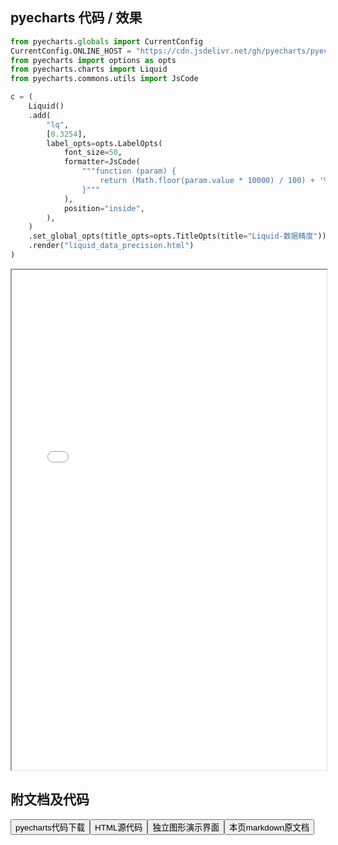 
## pyecharts 代码 / 效果

```python
from pyecharts.globals import CurrentConfig
CurrentConfig.ONLINE_HOST = "https://cdn.jsdelivr.net/gh/pyecharts/pyecharts-assets@latest/assets/"
from pyecharts import options as opts
from pyecharts.charts import Liquid
from pyecharts.commons.utils import JsCode

c = (
    Liquid()
    .add(
        "lq",
        [0.3254],
        label_opts=opts.LabelOpts(
            font_size=50,
            formatter=JsCode(
                """function (param) {
                    return (Math.floor(param.value * 10000) / 100) + '%';
                }"""
            ),
            position="inside",
        ),
    )
    .set_global_opts(title_opts=opts.TitleOpts(title="Liquid-数据精度"))
    .render("liquid_data_precision.html")
)

```

<iframe width="100%" height="800px" src="/pyecharts/Liquid/liquid_data_precision.html"></iframe>

## 附文档及代码

<a href="https://cdn.jsdelivr.net/gh/wfy-belief/python/docs/pyecharts/Liquid/liquid_data_precision.py"><button class="mybutton">pyecharts代码下载</button></a><a href="https://cdn.jsdelivr.net/gh/wfy-belief/python/docs/pyecharts/Liquid/liquid_data_precision.html"><button class="mybutton">HTML源代码</button></a><a href="https://python.wfyblog.cn/pyecharts/Liquid/liquid_data_precision.html"><button class="mybutton">独立图形演示界面</button></a><a href="https://cdn.jsdelivr.net/gh/wfy-belief/python/docs/pyecharts/Liquid/liquid_data_precision.md"><button class="mybutton">本页markdown原文档</button></a>